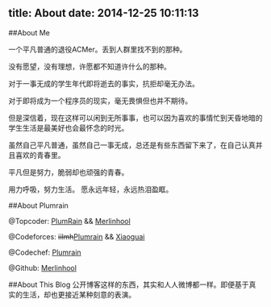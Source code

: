 title: About
date: 2014-12-25 10:11:13
---

##About Me

一个平凡普通的退役ACMer。丢到人群里找不到的那种。

没有愿望，没有理想，许愿都不知道许什么的那种。

对于一事无成的学生年代即将逝去的事实，抗拒却毫无办法。

对于即将成为一个程序员的现实，毫无畏惧但也并不期待。


但是深信着，现在这样可以闲到无所事事，也可以因为喜欢的事情忙到天昏地暗的学生生活是最美好也会最怀念的时光。

虽然自己平凡普通，虽然自己一事无成，总还是有些东西留下来了，在自己认真并且喜欢的青春里。

平凡但是努力，脆弱却也顽强的青春。              

用力呼吸，努力生活。
愿永远年轻，永远热泪盈眶。

##About Plumrain 

@Topcoder: [PlumRain](http://community.topcoder.com/tc?module=MemberProfile&cr=23176156) && [Merlinhool](http://community.topcoder.com/tc?module=MemberProfile&cr=40128365)

@Codeforces: ~~iilmh~~[Plumrain](http://codeforces.com/profile/Plumrain) && [Xiaoguai](http://codeforces.com/profile/Xiaoguai)

@Codechef: [Plumrain](http://www.codechef.com/users/plumrain)

@Github: [Merlinhool](https://github.com/Merlinhool)

##About This Blog
公开博客这样的东西，其实和人人微博都一样。即便基于真实的生活，却也更接近某种刻意的表演。